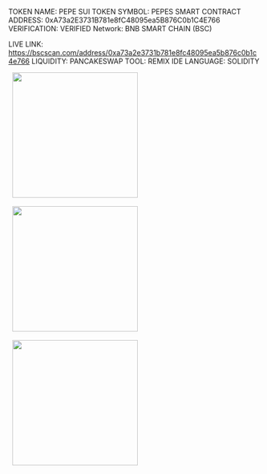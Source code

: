 TOKEN NAME: PEPE SUI
TOKEN SYMBOL: PEPES
SMART CONTRACT ADDRESS: 0xA73a2E3731B781e8fC48095ea5B876C0b1C4E766
VERIFICATION: VERIFIED
Network: BNB SMART CHAIN (BSC)

LIVE LINK: https://bscscan.com/address/0xa73a2e3731b781e8fc48095ea5b876c0b1c4e766
LIQUIDITY: PANCAKESWAP
TOOL: REMIX IDE
LANGUAGE: SOLIDITY


<p align="center">

&nbsp; <img src="assets/ss1.png" width="250"/>

&nbsp; <img src="assets/ss2.png" width="250"/>

&nbsp; <img src="assets/ss3.png" width="250"/>

</p>

